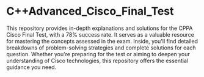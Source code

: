 # C++Advanced_Cisco_Final_Test

This repository provides in-depth explanations and solutions for the CPPA Cisco Final Test, with a 78% success rate. It serves as a valuable resource for mastering the concepts assessed in the exam. Inside, you'll find detailed breakdowns of problem-solving strategies and complete solutions for each question. Whether you're preparing for the test or aiming to deepen your understanding of Cisco technologies, this repository offers the essential guidance you need.